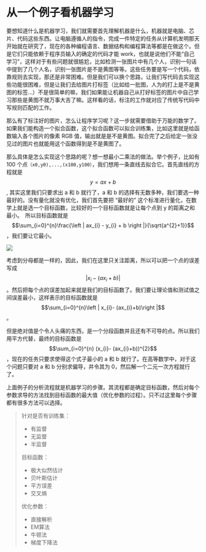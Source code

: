 # 从一个例子看机器学习


要想知道什么是机器学习，我们就需要首先理解机器是什么，机器就是电脑、芯片、代码这些东西。让电脑遵循人的指令，完成一件特定的任务从计算机发明那天开始就在研究了，现在的各种编程语言、数据结构和编程算法等都是在做这个。但是它们只能依赖于程序员输入的确定的代码才能 work，也就是说他们不能“自己学习”，这样对于有些问题就很尴尬，比如检测一张图片中有几个人，识别一句话中提到了几个人名，识别一张图片是不是黄图等等。这些任务要是写一个代码，依靠规则去实现，那还是非常困难。但是我们可以换个思路，让我们写代码去实现这些功能很困难，但是让我们去给图片打标签（比如给一批图，人为的打上是不是黄图的标签…）不是很简单的嘛，我们如果能让机器自己从打好标签的图片中自己学习那些是黄图不就万事大吉了嘛。这样看的话，标注的工作就对应了传统写代码中写规则匹配的工作。

<!--more-->

那么有了标注好的图片，怎么让程序学习呢？这一步就需要借助于万能的数学了。如果我们能构造一个拟合函数，这个拟合函数可以拟合训练集，比如这里就是给函数输入各个图片的像素 RGB 值，输出就是是不是黄图。拟合完了之后给定一张没见过的图片也就能用这个函数得到是不是黄图了。

那么具体是怎么实现这个思路的呢？想一想最小二乘法的做法。举个例子，比如有 100 个点`（x0,y0),...,(x100,y100）`，我们想用一条直线去拟合它。首先直线的方程就是$$y=ax+b$$, 其实这里我们只要求出 a 和 b 就行了，a 和 b 的选择有无数多种，我们要选一种最好的。没有量化就没有优化，我们首先要把 “最好的” 这个标准进行量化，在数学上就是选一个目标函数，比较好的一个目标函数就是让每个点到 y 的距离之和最小。 所以目标函数就是 $$\sum_{i=0}^{n}\frac{\left | ax_{i} - y_{i} + b \right |}{\sqrt{a^{2}+1}}$$，我们要让它最小。

![](https://i.loli.net/2019/03/04/5c7c80b32cf91.png)

考虑到分母都是一样的，因此，我们在这里只关注距离，所以可以把一个点的误差写成$$
\left | x_{i}- (ax_{i}+b)\right |$$。然后把每个点的误差加起来就是我们的目标函数了。我们要让理论值和测试值之间误差最小，这样表示的目标函数就是$$\sum_{i=0}^{n}\left | x_{i}- (ax_{i}+b)\right |$$。

但是绝对值是个令人头痛的东西，是一个分段函数并且还有不可导的点。所以我们用平方代替，最终的目标函数是 $$\sum_{i=0}^{n} (x_{i}- (ax_{i}+b))^{2}$$，现在的任务只要求使得这个式子最小的 a 和 b 就行了。在高等数学中，对于这个问题只要对 a 和 b 分别求偏导，并令其为 0，然后解一个二元一次方程就行了。

上面例子的分析流程就是机器学习的步骤。其流程都是确定目标函数，然后对每个参数求导的方法找到目标函数的最大值（优化参数的过程）。只不过这里每个步骤都有很多方法可以选择。

> 针对是否有训练集：
>
> - 有监督
> - 无监督
> - 半监督
>
> 目标函数：
>
> - 极大似然估计
> - 贝叶斯估计
> - 平方误差
> - 交叉熵
>
> 优化参数：
>
> - 直接解析
> - EM算法
> - 牛顿法
> - 梯度下降法


